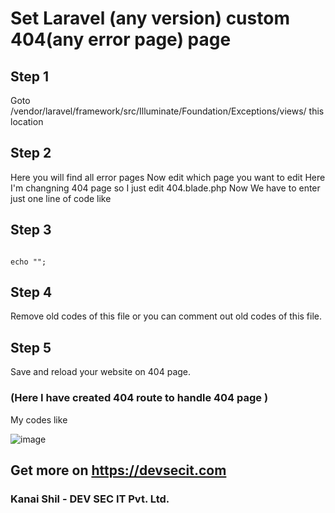 # Set Laravel (any version) custom 404(any error page) page
## Step 1 
Goto /vendor/laravel/framework/src/Illuminate/Foundation/Exceptions/views/ this location 
## Step 2 
Here you will find all error pages 
Now edit which page you want to edit 
Here I'm changning 404 page so I just edit 404.blade.php 
Now We have to enter just one line of code like 
## Step 3 
<code>
echo "<script>location.href='/404'</script>";
</code> 

## Step 4 
Remove old codes of this file or you can comment out old codes of this file. 
## Step 5
Save and reload your website on 404 page. 
### (Here I have created 404 route to handle 404 page )
My codes like 

![image](https://user-images.githubusercontent.com/70555095/169640236-41f35477-e6b6-4aeb-b360-388775598a53.png)

## Get more on https://devsecit.com 
### Kanai Shil - DEV SEC IT Pvt. Ltd.

